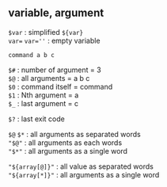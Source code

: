 variable, argument
---

`$var` : simplified `${var}`  
`var=` `var=''` : empty variable

`command a b c`  

`$#` : number of argument = 3  
`$@` : all arguments      = a b c  
`$0` : command itself     = command  
`$1` : Nth argument       = a  
`$_` : last argument      = c  

`$?` : last exit code  

`$@` `$*` : all arguments as separated words  
`"$@"` : all arguments as each words  
`"$*"` : all arguments as a single word  

`"${array[@]}"` : all value as separated words  
`"${array[*]}"` : all arguments as a single word  
